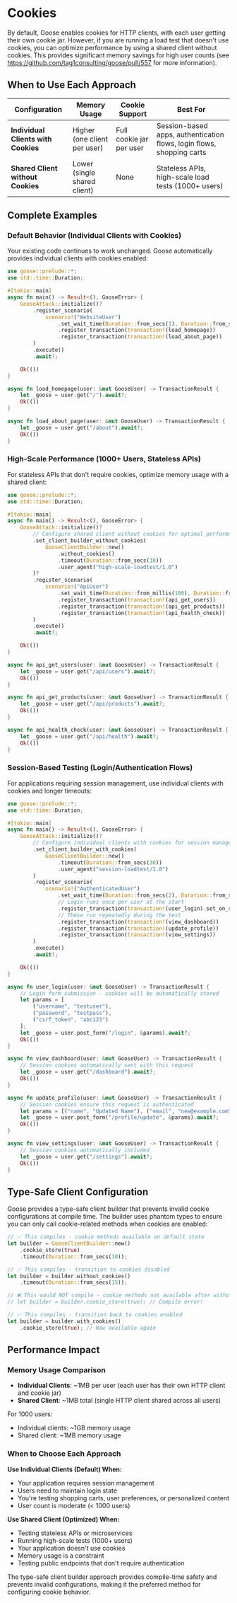 # Cookies

By default, Goose enables cookies for HTTP clients, with each user getting their own cookie jar. However, if you are running a load test that doesn't use cookies, you can optimize performance by using a shared client without cookies. This provides significant memory savings for high user counts (see https://github.com/tag1consulting/goose/pull/557 for more information).

## When to Use Each Approach

| Configuration | Memory Usage | Cookie Support | Best For |
|---------------|-------------|----------------|----------|
| **Individual Clients with Cookies** | Higher (one client per user) | Full cookie jar per user | Session-based apps, authentication flows, login flows, shopping carts |
| **Shared Client without Cookies** | Lower (single shared client) | None | Stateless APIs, high-scale load tests (1000+ users) |

## Complete Examples

### Default Behavior (Individual Clients with Cookies)

Your existing code continues to work unchanged. Goose automatically provides individual clients with cookies enabled:

```rust
use goose::prelude::*;
use std::time::Duration;

#[tokio::main]
async fn main() -> Result<(), GooseError> {
    GooseAttack::initialize()?
        .register_scenario(
            scenario!("WebsiteUser")
                .set_wait_time(Duration::from_secs(1), Duration::from_secs(3))?
                .register_transaction(transaction!(load_homepage))
                .register_transaction(transaction!(load_about_page))
        )
        .execute()
        .await?;

    Ok(())
}

async fn load_homepage(user: &mut GooseUser) -> TransactionResult {
    let _goose = user.get("/").await?;
    Ok(())
}

async fn load_about_page(user: &mut GooseUser) -> TransactionResult {
    let _goose = user.get("/about").await?;
    Ok(())
}
```

### High-Scale Performance (1000+ Users, Stateless APIs)

For stateless APIs that don't require cookies, optimize memory usage with a shared client:

```rust
use goose::prelude::*;
use std::time::Duration;

#[tokio::main]
async fn main() -> Result<(), GooseError> {
    GooseAttack::initialize()?
        // Configure shared client without cookies for optimal performance
        .set_client_builder_without_cookies(
            GooseClientBuilder::new()
                .without_cookies()
                .timeout(Duration::from_secs(10))
                .user_agent("high-scale-loadtest/1.0")
        )?
        .register_scenario(
            scenario!("ApiUser")
                .set_wait_time(Duration::from_millis(100), Duration::from_millis(500))?
                .register_transaction(transaction!(api_get_users))
                .register_transaction(transaction!(api_get_products))
                .register_transaction(transaction!(api_health_check))
        )
        .execute()
        .await?;

    Ok(())
}

async fn api_get_users(user: &mut GooseUser) -> TransactionResult {
    let _goose = user.get("/api/users").await?;
    Ok(())
}

async fn api_get_products(user: &mut GooseUser) -> TransactionResult {
    let _goose = user.get("/api/products").await?;
    Ok(())
}

async fn api_health_check(user: &mut GooseUser) -> TransactionResult {
    let _goose = user.get("/api/health").await?;
    Ok(())
}
```

### Session-Based Testing (Login/Authentication Flows)

For applications requiring session management, use individual clients with cookies and longer timeouts:

```rust
use goose::prelude::*;
use std::time::Duration;

#[tokio::main]
async fn main() -> Result<(), GooseError> {
    GooseAttack::initialize()?
        // Configure individual clients with cookies for session management
        .set_client_builder_with_cookies(
            GooseClientBuilder::new()
                .timeout(Duration::from_secs(30))
                .user_agent("session-loadtest/1.0")
        )
        .register_scenario(
            scenario!("AuthenticatedUser")
                .set_wait_time(Duration::from_secs(2), Duration::from_secs(5))?
                // Login runs once per user at the start
                .register_transaction(transaction!(user_login).set_on_start())
                // These run repeatedly during the test
                .register_transaction(transaction!(view_dashboard))
                .register_transaction(transaction!(update_profile))
                .register_transaction(transaction!(view_settings))
        )
        .execute()
        .await?;

    Ok(())
}

async fn user_login(user: &mut GooseUser) -> TransactionResult {
    // Login form submission - cookies will be automatically stored
    let params = [
        ("username", "testuser"),
        ("password", "testpass"),
        ("csrf_token", "abc123")
    ];
    let _goose = user.post_form("/login", &params).await?;
    Ok(())
}

async fn view_dashboard(user: &mut GooseUser) -> TransactionResult {
    // Session cookies automatically sent with this request
    let _goose = user.get("/dashboard").await?;
    Ok(())
}

async fn update_profile(user: &mut GooseUser) -> TransactionResult {
    // Session cookies ensure this request is authenticated
    let params = [("name", "Updated Name"), ("email", "new@example.com")];
    let _goose = user.post_form("/profile/update", &params).await?;
    Ok(())
}

async fn view_settings(user: &mut GooseUser) -> TransactionResult {
    // Session cookies automatically included
    let _goose = user.get("/settings").await?;
    Ok(())
}
```

## Type-Safe Client Configuration

Goose provides a type-safe client builder that prevents invalid cookie configurations at compile time. The builder uses phantom types to ensure you can only call cookie-related methods when cookies are enabled:

```rust
// ✅ This compiles - cookie methods available on default state
let builder = GooseClientBuilder::new()
    .cookie_store(true)
    .timeout(Duration::from_secs(30));

// ✅ This compiles - transition to cookies disabled
let builder = builder.without_cookies()
    .timeout(Duration::from_secs(15));

// ❌ This would NOT compile - cookie methods not available after without_cookies()
// let builder = builder.cookie_store(true); // Compile error!

// ✅ This compiles - transition back to cookies enabled
let builder = builder.with_cookies()
    .cookie_store(true); // Now available again
```

## Performance Impact

### Memory Usage Comparison

- **Individual Clients**: ~1MB per user (each user has their own HTTP client and cookie jar)
- **Shared Client**: ~1MB total (single HTTP client shared across all users)

For 1000 users:
- Individual clients: ~1GB memory usage
- Shared client: ~1MB memory usage

### When to Choose Each Approach

**Use Individual Clients (Default) When:**
- Your application requires session management
- Users need to maintain login state
- You're testing shopping carts, user preferences, or personalized content
- User count is moderate (< 1000 users)

**Use Shared Client (Optimized) When:**
- Testing stateless APIs or microservices
- Running high-scale tests (1000+ users)
- Your application doesn't use cookies
- Memory usage is a constraint
- Testing public endpoints that don't require authentication

The type-safe client builder approach provides compile-time safety and prevents invalid configurations, making it the preferred method for configuring cookie behavior.
